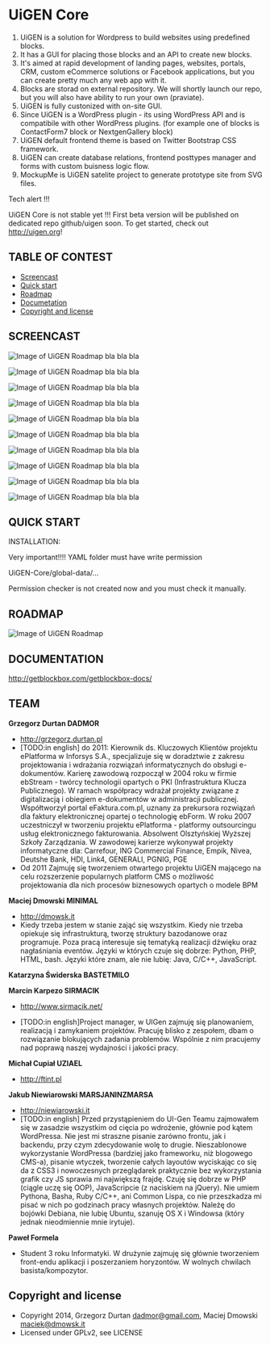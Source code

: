 UiGEN Core 
=====================

1. UiGEN is a solution for Wordpress to build websites using predefined blocks.
2. It has a GUI for placing those blocks and an API to create new blocks.
3. It's aimed at rapid development of landing pages, websites, portals, CRM, custom eCommerce solutions or Facebook applications, but you can create pretty much any web app with it.
4. Blocks are storad on external repository. We will shortly launch our repo, but you will also have ability to run your own (praviate).
5. UiGEN is fully custonized with on-site GUI.
6. Since UiGEN is a WordPress plugin - its using WordPress API and is compatibile with other WordPress plugins. (for example one of blocks is ContactForm7 block or NextgenGallery block)
7. UiGEN default frontend theme is based on Twitter Bootstrap CSS framework.
8. UiGEN can create database relations, frontend posttypes manager and forms with custom buisness logic flow.
9. MockupMe is UiGEN satelite project to generate prototype site from SVG files.

Tech alert !!!

UiGEN Core is not stable yet !!!
First beta version will be published on dedicated repo github/uigen soon.
To get started, check out <http://uigen.org>!

## TABLE OF CONTEST

 - [Screencast](#screencast)
 - [Quick start](#quick-start)
 - [Roadmap](#roadmap)
 - [Documetation](#documentation)
 - [Copyright and license](#copyright-and-license)

## SCREENCAST

![Image of UiGEN Roadmap](https://github.com/dadmor/UiGEN-Core/blob/master/screencast/1_start_from_generated_landing.png)
bla bla bla


![Image of UiGEN Roadmap](https://github.com/dadmor/UiGEN-Core/blob/master/screencast/2_decorate_ladning_for_UiGEN_debuger.png)
bla bla bla


![Image of UiGEN Roadmap](https://github.com/dadmor/UiGEN-Core/blob/master/screencast/3_Drag_and_drop_box.png)
bla bla bla


![Image of UiGEN Roadmap](https://github.com/dadmor/UiGEN-Core/blob/master/screencast/4_box_properties.png)
bla bla bla


![Image of UiGEN Roadmap](https://github.com/dadmor/UiGEN-Core/blob/master/screencast/5_edit_title_block.png)
bla bla bla


![Image of UiGEN Roadmap](https://github.com/dadmor/UiGEN-Core/blob/master/screencast/6_query_post_box.png)
bla bla bla


![Image of UiGEN Roadmap](https://github.com/dadmor/UiGEN-Core/blob/master/screencast/7_query_properties_box.png)
bla bla bla


![Image of UiGEN Roadmap](https://github.com/dadmor/UiGEN-Core/blob/master/screencast/8_change_grid_box.png)
bla bla bla


![Image of UiGEN Roadmap](https://github.com/dadmor/UiGEN-Core/blob/master/screencast/9_pages_users_database_manager.png)
bla bla bla


![Image of UiGEN Roadmap](https://github.com/dadmor/UiGEN-Core/blob/master/screencast/10_yaml_mode.png)
bla bla bla


## QUICK START

INSTALLATION:

Very important!!!!
YAML folder must have write permission

UiGEN-Core/global-data/...

Permission checker is not created now and you must check it manually.

## ROADMAP

![Image of UiGEN Roadmap](https://github.com/dadmor/UiGEN-Core/blob/master/roadmap.png)

## DOCUMENTATION

<http://getblockbox.com/getblockbox-docs/>

## TEAM

**Grzegorz Durtan DADMOR**

- <http://grzegorz.durtan.pl>
- [TODO:in english] do 2011:
Kierownik ds. Kluczowych Klientów projektu ePlatforma w Inforsys S.A., specjalizuje się w doradztwie z zakresu projektowania i wdrażania rozwiązań informatycznych do obsługi e-dokumentów. Karierę zawodową rozpoczął w 2004 roku w firmie ebStream - twórcy technologii opartych o PKI (Infrastruktura Klucza Publicznego). W ramach współpracy wdrażał projekty związane z digitalizacją i obiegiem e-dokumentów w administracji publicznej. Współtworzył portal eFaktura.com.pl, uznany za prekursora rozwiązań dla faktury elektronicznej opartej o technologię ebForm. W roku 2007 uczestniczył w tworzeniu projektu ePlatforma - platformy outsourcingu usług elektronicznego fakturowania. Absolwent Olsztyńskiej Wyższej Szkoły Zarządzania.
W zawodowej karierze wykonywał projekty informatyczne dla: Carrefour, ING Commercial Finance, Empik, Nivea, Deutshe Bank, HDI, Link4, GENERALI, PGNIG, PGE 
- Od 2011
Zajmuję się tworzeniem otwartego projektu UiGEN mającego na celu rozszerzenie popularnych platform CMS o możliwość projektowania dla nich procesów biznesowych opartych o modele BPM

**Maciej Dmowski MINIMAL**

- <http://dmowsk.it>
- Kiedy trzeba jestem w stanie zająć się wszystkim. Kiedy nie trzeba
opiekuje się infrastrukturą, tworzę struktury bazodanowe oraz
programuje. Poza pracą interesuje się tematyką realizacji dźwięku oraz
nagłaśniania eventów. Języki w których czuje się dobrze: Python, PHP,
HTML, bash. Języki które znam, ale nie lubię: Java, C/C++, JavaScript.

**Katarzyna Świderska BASTETMILO**

**Marcin Karpezo SIRMACIK**

- http://www.sirmacik.net/

- [TODO:in english]Project manager, w UIGen zajmuję się planowaniem, realizacją i zamykaniem projektów. Pracuję blisko z zespołem, dbam o rozwiązanie blokujących zadania problemów. Wspólnie z nim pracujemy nad poprawą naszej wydajności i jakości pracy.

**Michał Cupiał UZIAEL**

- <http://ftint.pl>

**Jakub Niewiarowski MARSJANINZMARSA**

- <http://niewiarowski.it>
- [TODO:in english] Przed przystąpieniem do UI-Gen Teamu zajmowałem się w zasadzie wszystkim od cięcia po wdrożenie, głównie pod kątem WordPressa. Nie jest mi straszne pisanie zarówno frontu, jak i backendu, przy czym zdecydowanie wolę to drugie. Nieszablonowe wykorzystanie WordPressa (bardziej jako frameworku, niż blogowego CMS-a), pisanie wtyczek, tworzenie całych layoutów wyciskając co się da z CSS3 i nowoczesnych przeglądarek praktycznie bez wykorzystania grafik czy JS sprawia mi największą frajdę. Czuję się dobrze w PHP (ciągle uczę się OOP), JavaScripcie (z naciskiem na jQuery). Nie umiem Pythona, Basha, Ruby C/C++, ani Common Lispa, co nie przeszkadza mi pisać w nich po godzinach pracy własnych projektów. Należę do bojówki Debiana, nie lubię Ubuntu, szanuję OS X i Windowsa (który jednak nieodmiennie mnie irytuje).

**Paweł Formela**

- Student 3 roku Informatyki. W drużynie zajmuję się głównie tworzeniem front-endu aplikacji i poszerzaniem horyzontów. W wolnych chwilach basista/kompozytor.

## Copyright and license

* Copyright 2014, Grzegorz Durtan <dadmor@gmail.com>, Maciej Dmowski <maciek@dmowsk.it>
* Licensed under GPLv2, see LICENSE
